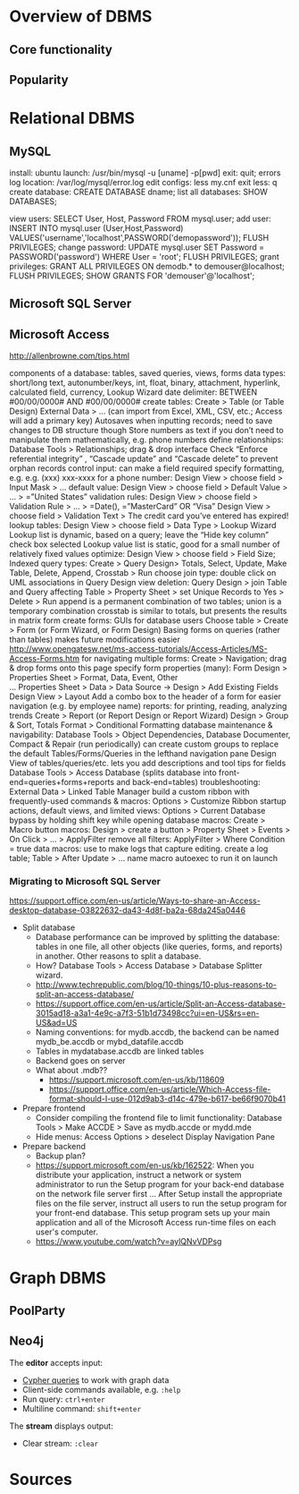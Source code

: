 



# Overview of DBMS

## Core functionality

## Popularity






# Relational DBMS

## MySQL
  
install: ubuntu
launch: /usr/bin/mysql -u [uname] -p[pwd]
exit: quit;
errors log location: /var/log/mysql/error.log
edit configs: less my.cnf
exit less: q
create database: CREATE DATABASE dname;
list all databases: SHOW DATABASES;

view users: SELECT User, Host, Password FROM mysql.user;
add user: INSERT INTO mysql.user (User,Host,Password) VALUES('username','localhost',PASSWORD('demopassword')); FLUSH PRIVILEGES;
change password: UPDATE mysql.user SET Password = PASSWORD('password') WHERE User = 'root'; FLUSH PRIVILEGES;
grant privileges: GRANT ALL PRIVILEGES ON demodb.* to demouser@localhost; FLUSH PRIVILEGES; SHOW GRANTS FOR 'demouser'@'localhost';

## Microsoft SQL Server

## Microsoft Access

http://allenbrowne.com/tips.html

components of a database: tables, saved queries, views, forms
data types: short/long text, autonumber/keys, int, float, binary, attachment, hyperlink, calculated field, currency, Lookup Wizard
date delimiter: BETWEEN #00/00/0000# AND #00/00/0000#
create tables:
Create > Table (or Table Design)
External Data > … (can import from Excel, XML, CSV, etc.; Access will add a primary key)
Autosaves when inputting records; need to save changes to DB structure though
Store numbers as text if you don’t need to manipulate them mathematically, e.g. phone numbers
define relationships:
Database Tools > Relationships; drag & drop interface
Check “Enforce referential integrity” , “Cascade update” and “Cascade delete” to prevent orphan records
control input:
can make a field required
specify formatting, e.g. e.g. (xxx) xxx-xxxx for a phone number: Design View > choose field > Input Mask > … 
default value: Design View > choose field > Default Value > … > =”United States”
validation rules: 
Design View > choose field > Validation Rule > … > =Date(), =”MasterCard” OR “Visa”
Design View > choose field > Validation Text > The credit card you’ve entered has expired!
lookup tables: Design View > choose field > Data Type > Lookup Wizard
Lookup list is dynamic, based on a query; leave the “Hide key column” check box selected
Lookup value list is static, good for a small number of relatively fixed values
optimize: Design View > choose field > Field Size; Indexed
query types: Create > Query Design> Totals, Select, Update, Make Table, Delete, Append, Crosstab > Run
choose join type: double click on UML associations in Query Design view
deletion: Query Design > join Table and Query affecting Table > Property Sheet > set Unique Records to Yes > Delete > Run
append is a permanent combination of two tables; union is a temporary combination
crosstab is similar to totals, but presents the results in matrix form
create forms: GUIs for database users
Choose table > Create > Form (or Form Wizard, or Form Design)
Basing forms on queries (rather than tables) makes future modifications easier
http://www.opengatesw.net/ms-access-tutorials/Access-Articles/MS-Access-Forms.htm 
for navigating multiple forms: Create > Navigation; drag & drop forms onto this page
specify form properties (many): 
Form Design > Properties Sheet > Format, Data, Event, Other  
… Properties Sheet > Data > Data Source → Design > Add Existing Fields
Design View > Layout
Add a combo box to the header of a form for easier navigation (e.g. by employee name)
reports: for printing, reading, analyzing trends
Create > Report (or Report Design or Report Wizard)
Design > Group & Sort, Totals
Format > Conditional Formatting
database maintenance & navigability:
Database Tools > Object Dependencies, Database Documenter, Compact & Repair (run periodically)
can create custom groups to replace the default Tables/Forms/Queries in the lefthand navigation pane
Design View of tables/queries/etc. lets you add descriptions and tool tips for fields
Database Tools > Access Database (splits database into front-end=queries+forms+reports and back-end=tables)
troubleshooting: External Data > Linked Table Manager
build a custom ribbon with frequently-used commands & macros: Options > Customize Ribbon
startup actions, default views, and limited views: Options > Current Database
bypass by holding shift key while opening database
macros: Create > Macro
button macros: Design > create a button > Property Sheet > Events > On Click > … > ApplyFilter
 remove all filters: ApplyFilter > Where Condition = true
data macros: use to make logs that capture editing. create a log table; Table > After Update > … 
name macro autoexec to run it on launch


### Migrating to Microsoft SQL Server

https://support.office.com/en-us/article/Ways-to-share-an-Access-desktop-database-03822632-da43-4d8f-ba2a-68da245a0446

- Split database
  - Database performance can be improved by splitting the database: tables in one file, all other objects (like queries, forms, and reports) in another. Other reasons to split a database.
  - How? Database Tools > Access Database > Database Splitter wizard. 
  - http://www.techrepublic.com/blog/10-things/10-plus-reasons-to-split-an-access-database/
  - https://support.office.com/en-us/article/Split-an-Access-database-3015ad18-a3a1-4e9c-a7f3-51b1d73498cc?ui=en-US&rs=en-US&ad=US
  - Naming conventions: for mydb.accdb, the backend can be named mydb_be.accdb or mybd_datafile.accdb
  - Tables in mydatabase.accdb are linked tables
  - Backend goes on server
  - What about .mdb?? 
    - https://support.microsoft.com/en-us/kb/118609
    - https://support.office.com/en-us/article/Which-Access-file-format-should-I-use-012d9ab3-d14c-479e-b617-be66f9070b41
- Prepare frontend
  - Consider compiling the frontend file to limit functionality: Database Tools > Make ACCDE > Save as mydb.accde or mydd.mde
  - Hide menus: Access Options > deselect Display Navigation Pane
- Prepare backend
  - Backup plan?
  - https://support.microsoft.com/en-us/kb/162522: When you distribute your application, instruct a network or system administrator to run the Setup program for your back-end database on the network file server first ... After Setup install the appropriate files on the file server, instruct all users to run the setup program for your front-end database. This setup program sets up your main application and all of the Microsoft Access run-time files on each user's computer.
  - https://www.youtube.com/watch?v=aylQNvVDPsg

  
  
  
  
  
  
  
# Graph DBMS

## PoolParty



## Neo4j

The **editor** accepts input:

- [Cypher queries](Cypher.html) to work with graph data
- Client-side commands available, e.g. ```:help```
- Run query: `ctrl+enter`
- Multiline command: `shift+enter`

The **stream** displays output:

- Clear stream: `:clear`




  
  

# Sources